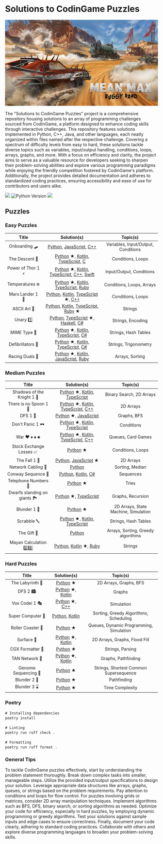 # Solutions to CodinGame Puzzles

![CodinGame](images/MeanMax_Logo.jpg)

The "Solutions to CodinGame Puzzles" project is a comprehensive repository housing solutions to an array of programming challenges sourced from CodinGame, a platform designed to enhance coding skills through interactive challenges. This repository features solutions implemented in Python, C++, Java, and other languages, each neatly organized within files named after the respective challenge. Covering a spectrum of difficulty levels from easy to hard, these solutions tackle diverse topics such as variables, input/output handling, conditions, loops, arrays, graphs, and more. With a focus on efficiency and clarity, the project aims to serve as a valuable resource for developers seeking to sharpen their problem-solving abilities and explore various programming paradigms while enjoying the friendly competition fostered by CodinGame's platform. Additionally, the project provides detailed documentation and adheres to standardized coding practices, ensuring accessibility and ease of use for contributors and users alike.

![](https://img.shields.io/github/languages/count/charlesfranciscodev/codingame.svg) ![Python Version](https://img.shields.io/badge/python-3.11%2B-blue.svg) [![](https://img.shields.io/badge/code%20style-black-000000.svg)](https://github.com/psf/black)

## Puzzles

### Easy Puzzles
| Title | Solution(s) | Topic(s) |
| :---: | :------: | :------: |
| Onboarding 🛹 | [Python](./puzzles/python3/onboarding), [JavaScript](./puzzles/js/onboarding), [C++](./puzzles/cpp/onboarding) | Variables, Input/Output, Conditions |
| The Descent 🌄 | [Python](./puzzles/python3/the-descent) &starf;, [Kotlin](./puzzles/kotlin/src/the-descent), [TypeScript](./puzzles/ts/the-descent), [C](./puzzles/c/the-descent) | Conditions, Loops |
| Power of Thor 1 ⚡ | [Python](./puzzles/python3/power-of-thor1) &starf;, [Kotlin](./puzzles/kotlin/src/power-of-thor1), [TypeScript](./puzzles/ts/power-of-thor1), [C++](./puzzles/cpp/power-of-thor1.cpp), [Swift](./puzzles/swift/power-of-thor1) | Input/Output, Conditions |
| Temperatures ❄️ | [Python](./puzzles/python3/temperatures) &starf;, [Kotlin](./puzzles/kotlin/src/temperatures), [TypeScript](./puzzles/ts/temperatures), [Ruby](./puzzles/ruby/temperatures) | Conditions, Loops, Arrays |
| Mars Lander 1 🚀 | [Python](./puzzles/python3/mars-lander1), [Kotlin](./puzzles/kotlin/src/mars-lander1), [TypeScript](./puzzles/ts/mars-lander1) &starf;, [C++](./puzzles/cpp/mars-lander1.cpp) | Conditions, Loops |
| ASCII Art 🎨 | [Python](./puzzles/python3/ascii-art), [Kotlin](./puzzles/kotlin/src/ascii-art), [TypeScript](./puzzles/ts/ascii-art), [Ruby](./puzzles/ruby/ascii-art) &starf; | Strings |
| Unary 1️⃣ | [Python](./puzzles/python3/unary), [TypeScript](./puzzles/ts/unary) &starf;, [Haskell](./puzzles/haskell/unary), [C#](./puzzles/cs/unary) | Strings, Encoding |
| MIME Type 🎵 | [Python](./puzzles/python3/mime-type) &starf;, [Kotlin](./puzzles/kotlin/src/mime-type), [TypeScript](./puzzles/ts/mime-type), [C#](./puzzles/cs/mime-type) | Strings, Hash Tables |
| Defibrillators 💖 | [Python](./puzzles/python3/defibrillators) &starf;, [Kotlin](./puzzles/kotlin/src/defibrillators), [TypeScript](./puzzles/ts/defibrillators), [C#](./puzzles/cs/defibrillators) | Strings, Trigonometry |
| Racing Duals 🏁 | [Python](./puzzles/python3/horse-racing-duals) &starf;, [Kotlin](./puzzles/kotlin/src/horse-racing-duals), [JavaScript](./puzzles/js/horse-racing-duals), [Ruby](./puzzles/ruby/horse-racing-duals) | Arrays, Sorting |

### Medium Puzzles
| Title | Solution(s) | Topic(s) |
| :---: | :------: | :------: |
| Shadows of the Knight 1 🦇 | [Python](./puzzles/python3/shadows-knight1) &starf;, [Kotlin](./puzzles/kotlin/src/shadows-knight1), [TypeScript](./puzzles/ts/shadows-knight1/shadows-knight1.ts) | Binary Search, 2D Arrays |
| There is no Spoon 1 🥄 | [Python](./puzzles/python3/there-is-no-spoon1) &starf;, [Kotlin](./puzzles/kotlin/src/there-is-no-spoon1), [TypeScript](./puzzles/ts/there-is-no-spoon1/there-is-no-spoon1.ts), [C++](./puzzles/cpp/there-is-no-spoon1.cpp) | 2D Arrays |
| DFS 1 🌆 | [Python](./puzzles/python3/skynet-revolution1) &starf;, [JavaScript](./puzzles/js/skynet-revolution1.js) | Graphs, BFS |
| Don't Panic 1 🕶️ | [Python](./puzzles/python3/dont-panic1) &starf;, [Kotlin](./puzzles/kotlin/src/dont-panic1), [TypeScript](./puzzles/ts/dont-panic1/dont-panic1.ts) | Conditions |
| War ♥️ ♦️ ♠️ ♣️ | [Python](./puzzles/python3/war) &starf;, [Kotlin](./puzzles/kotlin/src/war), [TypeScript](./puzzles/ts/war/war.ts), [C++](./puzzles/cpp/war.cpp) | Queues, Card Games |
| Stock Exchange Losses 📈 | [Python](./puzzles/python3/stock-exchange) &starf; | Conditions, Loops |
| The Fall 1 💎 | [Python](./puzzles/python3/the-fall1), [JavaScript](./puzzles/js/the-fall1) &starf; | 2D Arrays |
| Network Cabling 🔌 | [Python](./puzzles/python3/network-cabling) | Sorting, Median |
| Conway Sequence 👀 | [Python](./puzzles/python3/conway-sequence), [Kotlin](./puzzles/kotlin/src/conway-sequence), [C#](./puzzles/cs/conway-sequence) | Sequences |
| Telephone Numbers 📱 | [Python](./puzzles/python3/telephone-numbers) &starf; | Tries |
| Dwarfs standing on giants 🏞️ | [Python](./puzzles/python3/dwarfs-giants) &starf;, [TypeScript](./puzzles/ts/dwarfs-giants) | Graphs, Recursion |
| Blunder 1 🍺 | [Python](./puzzles/python3/blunder1) &starf; | 2D Arrays, State Machine, Simulation |
| Scrabble 🔤 | [Python](./puzzles/python3/scrabble) &starf;, [Kotlin](./puzzles/kotlin/src/scrabble), [TypeScript](./puzzles/ts/scrabble/scrabble.ts) | Strings, Hash Tables |
| The Gift 🎁 | [Python](./puzzles/python3/the-gift) | Arrays, Sorting, Greedy algorithms |
| Mayan Calculation 2️⃣0️⃣ | [Python](./puzzles/python3/mayan-calc), [Kotlin](./puzzles/kotlin/src/mayan-calc) &starf;, [Ruby](./puzzles/ruby/mayan-calc) | Strings |

### Hard Puzzles
| Title | Solution(s) | Topic(s) |
| :---: | :------: | :------: |
| The Labyrinth 🌟 | [Python](./puzzles/python3/the-labyrinth) &starf; | 2D Arrays, Graphs, BFS |
| DFS 2 🏙️ | [Python](./puzzles/python3/skynet-revolution2) &starf;, [Kotlin](./puzzles/kotlin/src/skynet-revolution2) | Graphs |
| Vox Codei 1 🎭 | [Python](./puzzles/python3/vox-codei1) &starf;, [C++](./puzzles/cpp/vox-codei1.cpp) | Simulation |
| Super Computer 📅 | [Python](./puzzles/python3/super-computer), [Kotlin](./puzzles/kotlin/src/super-computer) | Sorting, Greedy Algorithms, Scheduling |
| Roller Coaster 🎢 | [Python](./puzzles/python3/roller-coaster) &starf; | Queues, Dynamic Programming, Simulation |
| Surface 🌊 | [Python](./puzzles/python3/surface) &starf;, [Kotlin](./puzzles/kotlin/src/surface) | 2D Arrays, Graphs, Flood Fill |
| CGX Formatter 🎻 | [Python](./puzzles/python3/cgx-formatter) &starf; | Strings, Parsing |
| TAN Network 🚉 | [Python](./puzzles/python3/tan-network) &starf;, [Kotlin](./puzzles/kotlin/src/tan-network) | Graphs, Pathfinding |
| Genome Sequencing 🧬 | [Python](./puzzles/python3/genome-sequencing) &starf; | Strings, Shortest Common Supersequence |
| Blunder 2 🎱 | [Python](./puzzles/python3/blunder2) &starf; | Pathfinding |
| Blunder 3 ⌛ | [Python](./puzzles/python3/blunder3) &starf; | Time Complexity |

### Poetry

```shell
# Installing dependencies
poetry install

# Linting
poetry run ruff check .

# Formatting
poetry run ruff format .
```

### General Tips

To tackle CodinGame puzzles effectively, start by understanding the problem statement thoroughly. Break down complex tasks into smaller, manageable steps. Utilize the provided input/output specifications to design your solution. Leverage appropriate data structures like arrays, graphs, queues, or strings based on the problem requirements. Pay attention to conditions and loops for flow control. For puzzles involving grids or matrices, consider 2D array manipulation techniques. Implement algorithms such as BFS, DFS, binary search, or sorting algorithms as needed. Optimize your code for efficiency, especially in hard puzzles, by employing dynamic programming or greedy algorithms. Test your solutions against sample inputs and edge cases to ensure correctness. Finally, document your code clearly, adhering to standard coding practices. Collaborate with others and explore diverse programming languages to broaden your problem-solving skills.
